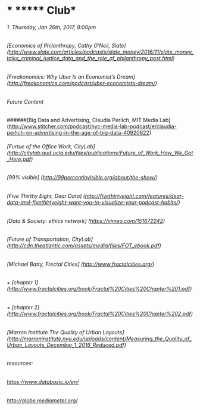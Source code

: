 # * ***** Club* 
###### 1. Thursday, Jan 26th, 2017, 8:00pm 
###### [Economics of Philanthropy, Cathy O'Neil, Slate] (http://www.slate.com/articles/podcasts/slate_money/2016/11/slate_money_talks_criminal_justice_data_and_the_role_of_philanthropy_post.html)
######  [Freakonomics: Why Uber Is an Economist’s Dream]  (http://freakonomics.com/podcast/uber-economists-dream/)



###### *Future Content*
######[Big Data and Advertising, Claudia Perlich, MIT Media Lab] (http://www.stitcher.com/podcast/nyc-media-lab-podcast/e/claudia-perlich-on-advertising-in-the-age-of-big-data-40920622)
###### [Furtue of the Office Work, CityLab] (http://citylab.aud.ucla.edu/files/publications/Future_of_Work_How_We_Got_Here.pdf)
###### [99% visible]  (http://99percentinvisible.org/about/the-show/)
###### [Five Thirthy Eight, Dear Data] (http://fivethirtyeight.com/features/dear-data-and-fivethirtyeight-want-you-to-visualize-your-podcast-habits/)
###### [Data & Society: ethics network] (https://vimeo.com/151672242)
###### [Future of Transportation, CityLab] (http://cdn.theatlantic.com/assets/media/files/FOT_ebook.pdf)
###### [Michael Batty, Frectal Cities] (http://www.fractalcities.org/) 
###### + [chapter 1] (http://www.fractalcities.org/book/Fractal%20Cities%20Chapter%201.pdf)
###### + [chapter 2] (http://www.fractalcities.org/book/Fractal%20Cities%20Chapter%202.pdf)
###### [Marron Institute The Quality of Urban Layouts] (http://marroninstitute.nyu.edu/uploads/content/Measuring_the_Quality_of_Urban_Layouts_December_1_2016_Reduced.pdf)
###### resources: 
###### https://www.databasic.io/en/
###### http://globe.mediameter.org/
